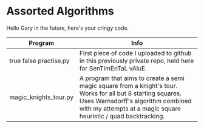 # Assorted Algorithms
Hello Gary in the future, here's your cringy code.

|Program|Info|
|---|---|
|<span>true false practise.py</span>|First piece of code I uploaded to github in this previously private repo, held here for SenTimEnTaL vAluE.|
|magic_knights_tour.py|A program that aims to create a semi magic square from a knight's tour. Works for all but 8 starting squares. Uses Warnsdorff's algorithm combined with my attempts at a magic square heuristic / quad backtracking.|
